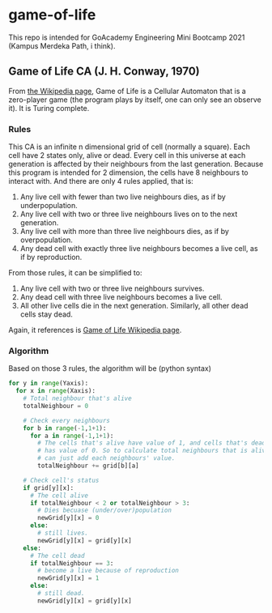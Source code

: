 # game-of-life
This repo is intended for GoAcademy Engineering Mini Bootcamp 2021 (Kampus Merdeka Path, i think).


## Game of Life CA (J. H. Conway, 1970)
From [the Wikipedia page](https://en.wikipedia.org/wiki/Conway%27s_Game_of_Life),
Game of Life is a Cellular Automaton that is a zero-player game (the program
plays by itself, one can only see an observe it). It is Turing complete.

### Rules
This CA is an infinite n dimensional grid of cell (normally a square).
Each cell have 2 states only, alive or dead. Every cell in this universe at each
generation is affected by their neighbours from the last generation. Because
this program is intended for 2 dimension, the cells have 8 neighbours to
interact with. And there are only 4 rules applied, that is:
1. Any live cell with fewer than two live neighbours dies, as if by underpopulation.
2. Any live cell with two or three live neighbours lives on to the next generation.
3. Any live cell with more than three live neighbours dies, as if by overpopulation.
4. Any dead cell with exactly three live neighbours becomes a live cell, as if by reproduction.

From those rules, it can be simplified to:
1. Any live cell with two or three live neighbours survives.
2. Any dead cell with three live neighbours becomes a live cell.
3. All other live cells die in the next generation. Similarly, all other dead cells stay dead.

Again, it references is [Game of Life Wikipedia page](https://en.wikipedia.org/wiki/Conway%27s_Game_of_Life#Rules).

### Algorithm
Based on those 3 rules, the algorithm will be (python syntax)
```py
for y in range(Yaxis):
  for x in range(Xaxis):
    # Total neighbour that's alive
    totalNeighbour = 0

    # Check every neighbours
    for b in range(-1,1+1):
      for a in range(-1,1+1):
        # The cells that's alive have value of 1, and cells that's dead atm
        # has value of 0. So to calculate total neighbours that is alive, we
        # can just add each neighbours' value.
        totalNeighbour += grid[b][a]

    # Check cell's status
    if grid[y][x]:
      # The cell alive
      if totalNeighbour < 2 or totalNeighbour > 3:
        # Dies becuase (under/over)population
        newGrid[y][x] = 0
      else:
        # still lives.
        newGrid[y][x] = grid[y][x]
    else:
      # The cell dead
      if totalNeighbour == 3:
        # become a live because of reproduction
        newGrid[y][x] = 1
      else:
        # still dead.
        newGrid[y][x] = grid[y][x]
```
